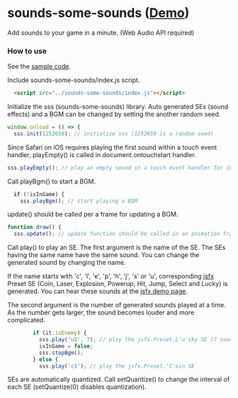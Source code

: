 # sounds-some-sounds ([Demo](https://abagames.github.io/sounds-some-sounds/samples/index.html?rects))

Add sounds to your game in a minute. (Web Audio API required)

### How to use

See the [sample code](https://github.com/abagames/sounds-some-sounds/blob/master/docs/index.html).

Include sounds-some-sounds/index.js script.

```html
  <script src="../sounds-some-sounds/index.js"></script>
```

Initialize the sss (sounds-some-sounds) library.
Auto generated SEs (sound effects) and a BGM can be changed by setting the another random seed.

```js
window.onload = () => {
  sss.init(1252650); // initialize sss (1252650 is a random seed)
```

Since Safari on iOS requires playing the first sound within a touch event handler,
playEmpty() is called in document.ontouchstart handler.

```js
sss.playEmpty(); // play an empty sound in a touch event handler for iOS
```

Call playBgm() to start a BGM.

```js
  if (!isInGame) {
    sss.playBgm(); // start playing a BGM
```

update() should be called per a frame for updating a BGM.

```js
function draw() {
  sss.update(); // update function should be called in an animation frame handler
```

Call play() to play an SE. The first argument is the name of the SE.
The SEs having the same name have the same sound.
You can change the generated sound by changing the name.

If the name starts with 'c', 'l', 'e', 'p', 'h', 'j', 's' or 'u',
corresponding [jsfx](https://github.com/loov/jsfx) Preset SE
(Coin, Laser, Explosion, Powerup, Hit, Jump, Select and Lucky) is generated.
You can hear these sounds at the [jsfx demo page](http://loov.io/jsfx/).

The second argument is the number of generated sounds played at a time.
As the number gets larger, the sound becomes louder and more complicated.

```js
        if (it.isEnemy) {
          sss.play('u1', 7); // play the jsfx.Preset.L'u'cky SE (7 sounds at a time)
          isInGame = false;
          sss.stopBgm();
        } else {
          sss.play('c1'); // play the jsfx.Preset.'C'oin SE
```

SEs are automatically quantized. Call setQuantize() to change the interval of
each SE (setQuantize(0) disables quantization).
